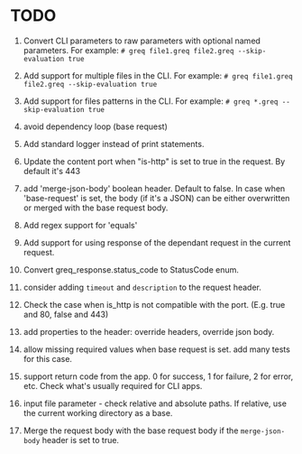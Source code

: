 # TODO

1. Convert CLI parameters to raw parameters with optional named parameters. For example:
`# greq file1.greq file2.greq --skip-evaluation true`

2. Add support for multiple files in the CLI. For example:
`# greq file1.greq file2.greq --skip-evaluation true`

3. Add support for files patterns in the CLI. For example:
`# greq *.greq --skip-evaluation true`

4. avoid dependency loop (base request)

5. Add standard logger instead of print statements.

6. Update the content port when "is-http" is set to true in the request. By default it's 443

7. add 'merge-json-body' boolean header. Default to false.
In case when 'base-request' is set, the body (if it's a JSON) can be either overwritten or merged with the base request body.

8. Add regex support for 'equals'

9. Add support for using response of the dependant request in the current request.

10. Convert greq_response.status_code to StatusCode enum.

11. consider adding `timeout` and `description` to the request header.

12. Check the case when is_http is not compatible with the port. (E.g. true and 80, false and 443)

13. add properties to the header: override headers, override json body.

14. allow missing required values when base request is set.
add many tests for this case.

15. support return code from the app. 0 for success, 1 for failure, 2 for error, etc. Check what's usually required for CLI apps.

16. input file parameter - check relative and absolute paths. If relative, use the current working directory as a base.

17. Merge the request body with the base request body if the `merge-json-body` header is set to true.
